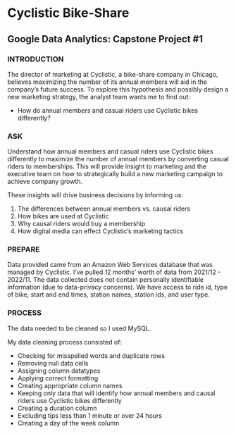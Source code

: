 # Cyclistic Bike-Share

## Google Data Analytics: Capstone Project #1

### INTRODUCTION 

The director of marketing at Cyclistic, a bike-share company in Chicago, believes maximizing the number of its annual members will aid in the company’s future success. To explore this hypothesis and possibly design a new marketing strategy, the analyst team wants me to find out:

- How do annual members and casual riders use Cyclistic bikes differently?

### ASK

Understand how annual members and casual riders use Cyclistic bikes differently to maximize the number of annual members by converting casual riders to memberships. This will provide insight to marketing and the executive team on how to strategically build a new marketing campaign to achieve company growth.

These insights will drive business decisions by informing us:

1. The differences between annual members vs. causal riders
2. How bikes are used at Cyclistic
3. Why causal riders would buy a membership
4. How digital media can effect Cyclistic’s marketing tactics


### PREPARE

Data provided came from an Amazon Web Services database that was managed by Cyclistic. I’ve pulled 12 months’ worth of data from 2021/12 - 2022/11. The data collected does not contain personally identifiable information (due to data-privacy concerns). We have access to ride id, type of bike, start and end times, station names, station ids, and user type.


### PROCESS 

The data needed to be cleaned so I used MySQL. 

My data cleaning process consisted of:
-	Checking for misspelled words and duplicate rows
-	Removing null data cells
-	Assigning column datatypes
-	Applying correct formatting
-	Creating appropriate column names
-	Keeping only data that will identify how annual members and causal riders use Cyclistic bikes differently
-	Creating a duration column
-	Excluding tips less than 1 minute or over 24 hours
-	Creating a day of the week column

